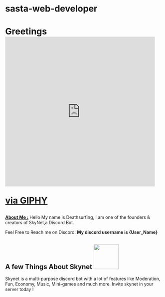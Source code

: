 # sasta-web-developer
<h1> Greetings  <iframe src="https://giphy.com/embed/3o7TKMt1VVNkHV2PaE" width="480" height="480" frameBorder="0" class="giphy-embed" allowFullScreen></iframe><p><a href="https://giphy.com/gifs/animation-cute-smile-3o7TKMt1VVNkHV2PaE">via GIPHY</a></p> </h1>

<p>
<u> <b>About Me :</u></b>   Hello My name is Deathsurfing, I am one of the founders & creators of SkyNet,a Discord Bot.
  
  
  Feel Free to Reach me on Discord:  <strong> My discord username is {User_Name} </strong>
  
  
  <h2> A few Things About Skynet     <img src="https://shitz.cf/botpic.jpg" width="80px"> </h2> 
  Skynet is a multi-purpose discord bot with a lot of features like Moderation, Fun, Economy, Music, Mini-games and much more. Invite skynet in your server today !
  
  

